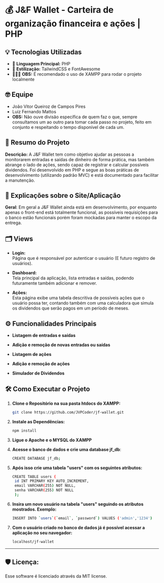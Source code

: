 # 💰 J&F Wallet - Carteira de organização financeira e ações | PHP

## 💡 Tecnologias Utilizadas

- 🚀 **Linguagem Principal:** PHP
- 🎨 **Estilização:** TailwindCSS e FontAwesome
- 🧑🏻‍💻 **OBS:** É recomendado o uso de XAMPP para rodar o projeto localmente

## 🤓 Equipe

- João Vitor Queiroz de Campos Pires
- Luiz Fernando Mattos
- **OBS:** Não ouve divisão específica de quem faz o que, sempre consultamos um ao outro para tomar cada passo no projeto, feito em conjunto e respeitando o tempo disponível de cada um.

## 📝 Resumo do Projeto

**Descrição:** 
A J&F Wallet tem como objetivo ajudar as pessoas a monitorarem  entradas e saídas de dinheiro de forma prática, mas também abrange o lado de ações, sendo capaz de registrar e calcular possíveis dividendos. 
Foi desenvolvido em PHP e segue as boas práticas de desenvolvimento (utilizando padrão MVC) e está documentado para facilitar a manutenção.

## 🤔 Explicações sobre o Site/Aplicação

**Geral**: Em geral a J&F Wallet ainda está em desenvolvimento, por enquanto apenas o front-end está totalmente funcional, as possíveis requisições para o banco estão funcionais porém foram mockadas para manter o escopo da entrega.

## 🗂️ Views

- **Login:**  
  Página que é responsável por autenticar o usuário (E futuro registro de usuários).

- **Dashboard:**  
  Tela principal da aplicação, lista entradas e saídas, podendo futuramente também adicionar e remover.

- **Ações:**  
  Esta página exibe uma tabela descritiva de possíveis ações que o usuário possa ter, contando também com uma calculadora que simula os dividendos que serão pagos em um período de meses.

## ⚙️ Funcionalidades Principais

- **Listagem de entradas e saídas**

- **Adição e remoção de novas entradas ou saídas**

- **Listagem de ações**

- **Adição e remoção de ações**

- **Simulador de Dividendos**

## 🛠️ Como Executar o Projeto

1. **Clone o Repositório na sua pasta htdocs do XAMPP:**
   ```bash
   git clone https://github.com/JVPCoder/jf-wallet.git
   ```

2. **Instale as Dependências:**
   ```bash
   npm install
   ```

3. **Ligue o Apache e o MYSQL do XAMPP**

4. **Acesse o banco de dados e crie uma database jf_db**:
   ```bash
   CREATE DATABASE jf_db;
   ```

5. **Após isso crie uma tabela "users" com os seguintes atributos:**
   ```bash
   CREATE TABLE users (
    id INT PRIMARY KEY AUTO_INCREMENT,
    email VARCHAR(255) NOT NULL,
    senha VARCHAR(255) NOT NULL
    );
   ```

6. **Insira um novo usuário na tabela "users" seguindo os atributos mostrados. Exemplo:**
   ```bash
   INSERT INTO `users`(`email`, `password`) VALUES ('admin','1234')
   ```   

7. **Com o usuário criado no banco de dados já é possível acessar a aplicação no seu navegador:**
   ```bash
   localhost/jf-wallet
   ```

---

## 🛡️ Licença:
Esse software é licenciado através da MIT license.
